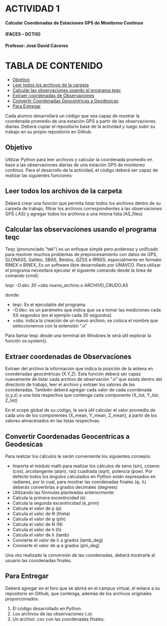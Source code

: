 # ACTIVIDAD 1
#### Calcular Coordenadas de Estaciones GPS de Monitoreo Continuo
#### (FACES – DCTIG)
#### Profesor: José David Cáceres

TABLA DE CONTENIDO
==================
- [Objetivo](#objetivo)
- [Leer todos los archivos de la carpeta](#leer-archivos)
- [Calcular las observaciones usando el programa teqc](#teqc)
- [Extraer coordenadas de Observaciones](#extraer-coord)
- [Convertir Coordenadas Geocentricas a Geodesicas](#convertir-coord)
- [Para Entregar](#para-entregar)

Cada alumno desarrollará un código que sea capaz de mostrar la coordenada promedio de una estación GPS a partir de las observaciones diarias. Deberá copiar el repositorio base de la actividad y luego subir su trabajo en su propio repositorio en Github.

Objetivo
---------
Utilizar Python para leer archivos y calcular la coordenada promedio en base a las observaciones diarias de una estación GPS de monitoreo continuo.
Para el desarrollo de la actividad, el código deberá ser capaz de realizar las siguientes funciones:

Leer todos los archivos de la carpeta
---------------------------------------
Deberá crear una función que permita listar todos los archivos dentro de su carpeta de trabajo, filtrar los archivos correspondientes a las observaciones GPS (.AS) y agregar todos los archivos a una misma lista (AS_files)
	
Calcular las observaciones usando el programa teqc
--------------------------------------------------
Teqc (pronunciado "tek") es un enfoque simple pero poderoso y unificado para resolver muchos problemas de preprocesamiento con datos de GPS, GLONASS, Galileo, SBAS, Beidou, QZSS e IRNSS, especialmente en formato RINEX o BINEX, Es un software libre desarrollado por UNAVCO.
Para utilizar el programa necesitará ejecutar el siguiente comando desde la línea de comando (cmd):

*teqc -O.dec 30 +obs nuevo_archivo.o ARCHIVO_CRUDO.AS*

donde:
- teqc: Es el ejecutable del programa
- -O.dec: es un parámetro que indica que va a tomar las mediciones cada XX segundos (en el ejemplo cada 30 segundos)
- +obs: indica la creación de un nuevo archivo, se coloca el nombre que seleccionemos con la extensión “.o”

Para llamar teqc desde una terminal de Windows le será útil explorar la función os.system().

Extraer coordenadas de Observaciones
------------------------------------
Extraer del archivo la información que indica la posición de la antena en coordenadas geocéntricas (X.Y,Z).
Esta función deberá ser capaz nuevamente de listar cada archivo de observación “.o” que exista dentro del directorio de trabajo, leer el archivo y extraer los valores de las coordenadas.
También deberá agregar cada valor de cada coordenada (x,y,z) a una lista respectiva que contenga cada componente (X_list, Y_list, Z_list)

En el scope global de su código, le será útil calcular el valor promedio de cada uno de los componentes (X_mean, Y_mean, Z_mean), a partir de los valores almacenados en las listas respectivas.

Convertir Coordenadas Geocentricas a Geodesicas
-----------------------------------------------
Para realizar los cálculos le serán conveniente los siguientes consejos:
- Importa el módulo math para realizar los cálculos de seno (sin), coseno (cos), arcotangente (atan), raíz cuadrada (sqrt), potencia (pow). Por defecto todos los ángulos calculados en Python están expresados en radianes, por lo cual, para mostrar las coordenadas finales (φ, λ) deberás convertirlas a grados decimales (degrees)
- Utilizando las fórmulas planteadas anteriormente:
- Calcula la primera excentricidad (e)
- Calcula la segunda excentricidad (e_prim)
- Calcula el valor de p (p)
- Calcula el valor de ϴ (theta)
- Calcula el valor de φ (phi)
- Calcula el valor de N (N)
- Calcula el valor de h (h)
- Calcula el valor de λ (lamb)
- Convierte el valor de λ a grados (lamb_deg)
- Convierte el valor de φ a grados (phi_deg)

Una vez realizado la conversión de las coordenadas, deberá mostrarle al usuario las coordenadas finales.

Para Entregar
----------------
Deberá agregar en el foro que se abrirá en el campus virtual, el enlace a su repositorio en Github, que contenga, además de los archivos originales proporcionados.
1. El código desarrollado en Python.
1. Los archivos de las observaciones (.o).
1. Un archivo .csv con las coordenadas finales.

